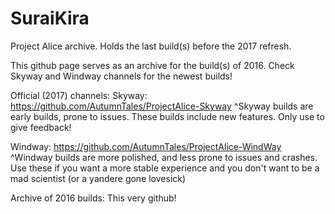 # SuraiKira
Project Alice archive. Holds the last build(s) before the 2017 refresh.

This github page serves as an archive for the build(s) of 2016. Check Skyway and Windway channels for the newest builds!


Official (2017) channels:
Skyway: https://github.com/AutumnTales/ProjectAlice-Skyway
^Skyway builds are early builds, prone to issues. These builds include new features. Only use to give feedback!

Windway: https://github.com/AutumnTales/ProjectAlice-WindWay
^Windway builds are more polished, and less prone to issues and crashes. Use these if you want a more stable experience and you don't want to be a mad scientist (or a yandere gone lovesick)

Archive of 2016 builds: This very github!
